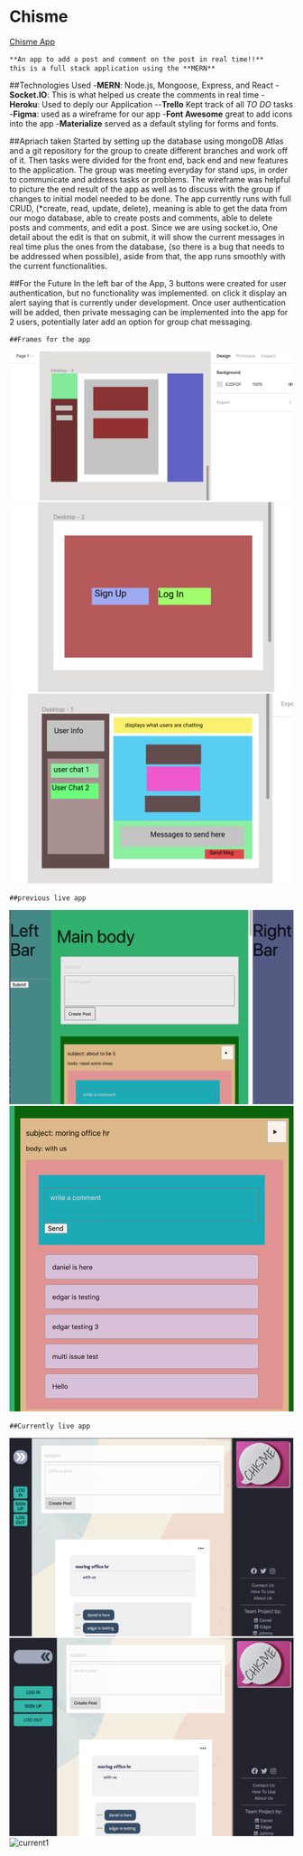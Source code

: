 # Chisme

[Chisme App](https://chisme-proj.herokuapp.com/)

    **An app to add a post and comment on the post in real time!!**
    this is a full stack application using the **MERN**

##Technologies Used
    -**MERN**: Node.js, Mongoose, Express, and React
    -**Socket.IO**: This is what helped us create the comments in real time
    -**Heroku**: Used to deply our Application
    --**Trello** Kept track of all *TO DO* tasks
    -**Figma**: used as a wireframe for our app
    -**Font Awesome** great to add icons into the app
    -**Materialize** served as a default styling for forms and fonts.


##Apriach taken
    Started by setting up the database using mongoDB Atlas and a git repository for the group to create different branches and work off of it.
    Then tasks were divided for the front end, back end and new features to the application. The group was meeting everyday for stand ups, in order to communicate and address tasks or problems.
    The wireframe was helpful to picture the end result of the app as well as to discuss with the group if changes to initial model needed to be done.
    The app currently runs with full CRUD, (*create, read, update, delete), meaning is able to get the data from our mogo database, able to create posts and comments, able to delete posts and comments, and edit a post.
    Since we are using socket.io, One detail about the edit is that on submit, it will show the current messages in real time plus the ones from the database, (so there is a bug that needs to be addressed when possible), aside from that, the app runs smoothly with the current functionalities.


##For the Future
    In the left bar of the App, 3 buttons were created for user authentication, but no functionality was implemented. on click it display an alert saying that is currently under development. 
    Once user authentication will be added, then private messaging can be implemented into the app for 2 users, potentially later add an option for group chat messaging.


    ##Frames for the app

![frame1](project-images/frame1.png)
![frame2](project-images/frame2.png)
![frame3](project-images/frame3.png)


    ##previous live app
![previous1](/project-images/previous-live-app.png)
![previous2](/project-images/previous-live-app-post.png)

    ##Currently live app
![current1](/project-images/current-live-app.png)
![current1](/project-images/current-live-app2.png)
![current1](/project-images/current-live-app-post.png)
